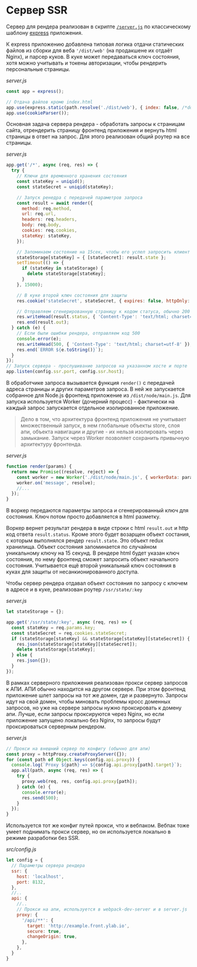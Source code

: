 # Сервер SSR

Сервер для рендера реализован в скрипте [`/server.js`](https://github.com/ylabio/react-skeleton/blob/master/server.js) 
по классическому шаблону [express](https://expressjs.com/ru) приложения. 

К express приложению добавлена типовая логика отдачи статических файлов из сборки для веба `'/dist/web'` (на продакшене их отдаёт Nginx), 
и парсер куков. В куке может передаваться ключ состояния, хотя можно учитывать и токены авторизации, чтобы 
рендерить персональные страницы.

*server.js*
```js
const app = express();

// Отдача файлов кроме index.html
app.use(express.static(path.resolve('./dist/web'), { index: false, /*dotfiles: 'allow'*/ }));
app.use(cookieParser());
```

Основная задача сервера рендера - обработать запросы к страницам сайта, отрендерить страницу фронтенд приложения и вернуть 
html страницы в ответ на запрос. Для этого реализован общий роутер на все страницы. 

*server.js*
```js
app.get('/*', async (req, res) => {
  try {
    // Ключи для временного хранения состояния
    const stateKey = uniqid();
    const stateSecret = uniqid(stateKey);

    // Запуск ренедра с передачей параметров запроса
    const result = await render({
      method: req.method,
      url: req.url,
      headers: req.headers,
      body: req.body,
      cookies: req.cookies,
      stateKey: stateKey,
    });

    // Запоминаем состояние на 15сек, чтобы его успел запросить клиент
    stateStorage[stateKey] = { [stateSecret]: result.state };
    setTimeout(() => {
      if (stateKey in stateStorage) {
        delete stateStorage[stateKey];
      }
    }, 15000);

    // В куке второй ключ состояния для защиты
    res.cookie('stateSecret', stateSecret, { expires: false, httpOnly: true/*, secure: true*/ });

    // Отправляем сгенерированную страницу к кодом статуса, обычно 200
    res.writeHead(result.status, { 'Content-Type': 'text/html; charset=utf-8' });
    res.end(result.out);
  } catch (e) {
    // Если были ошибки рендера, отправляем код 500
    console.error(e);
    res.writeHead(500, { 'Content-Type': 'text/html; charset=utf-8' });
    res.end(`ERROR ${e.toString()}`);
  }
});
// Запуск сервера - прослушивание запросов на указанном хосте и порте
app.listen(config.ssr.port, config.ssr.host);
```

В обработчике запроса вызывается функция `render()` с передачей адреса страницы и других параметров запроса. 
В ней же запускается собранное для Node.js фронтенд приложение из `/dist/node/main.js`. 
Для запуска используется Worker (дочерний процесс) - фактически на каждый запрос запускается отдельное изолированное приложение.

> Дело в том, что архитектура фронтенд приложения не учитывает множественный запуск, в нем глобальные объекты store, 
> слоя апи, объекта навигации и другие - их нельзя изолировать через замыкание. Запуск через Worker позволяет сохранить 
> привычную архитектуру фронтенда.

*server.js*
```js
function render(params) {
  return new Promise((resolve, reject) => {
    const worker = new Worker('./dist/node/main.js', { workerData: params, stdout: false, stderr: false });
    worker.on('message', resolve);
    //...
  });
}
```

В воркер передаются параметры запроса и сгенерированный ключ для состояния. Ключ потом просто добавляется в html разметку. 



Воркер вернет результат рендера в виде строки с html `result.out` и http код ответа `result.status`. Кроме этого будет 
возарщен объект состания, с которым выполнялся рендер `result.state`. Это объект redux хранилища. 
Объект состояния запоминается по случайном уникальному ключу на 15 секунд. 
В рендере html будет указан ключ состояния, по нему фронтенд сможет запросить объект начального состояния. 
Учитывается ещё второй уникальный ключ состояния в куках для защиты от несанкионированного доступа. 

Чтобы сервер рендера отдавал объект состояния по запросу с ключем в адресе и в куке, реализован роутер `/ssr/state/:key`

*server.js*
```js
let stateStorage = {};

app.get('/ssr/state/:key', async (req, res) => {
  const stateKey = req.params.key;
  const stateSecret = req.cookies.stateSecret;
  if (stateStorage[stateKey] && stateStorage[stateKey][stateSecret]) {
    res.json(stateStorage[stateKey][stateSecret]);
    delete stateStorage[stateKey];
  } else {
    res.json({});
  }
});
```


В рамках серверного приложения реализован прокси сервер запросов к АПИ. АПИ обычно находится на другом сервере. 
При этом фронтенд приложение шлет запросы на тот же домен, где и развернуто. Запросы идут на свой домен, чтобы миновать 
проблемы кросс доменных запросов, но уже на сервере запросы нужно проксировать к домену апи. 
Лучше, если запросы проксируются через Nginx, но если приложение запущено локально без Nginx, то запросы будут проксироваться серверным рендером. 

*server.js*
```js
// Прокси на внешний сервер по конфигу (обычно для апи)
const proxy = httpProxy.createProxyServer({});
for (const path of Object.keys(config.api.proxy)) {
  console.log(`Proxy ${path} => ${config.api.proxy[path].target}`);
  app.all(path, async (req, res) => {
    try {
      proxy.web(req, res, config.api.proxy[path]);
    } catch (e) {
      console.error(e);
      res.send(500);
    }
  });
}
```

Используется тот же конфиг путей прокси, что и вебпаком. Вебпак тоже умеет поднимать прокси сервер, но он используется 
локально в режиме разработки без SSR. 

*src/config.js*
```js
let config = {
  // Параметры сервера рендера
  ssr: {
    host: 'localhost',
    port: 8132,
  }, 
  //..
  api: {
    //..
    // Прокси на апи, используется в webpack-dev-server и в server.js
    proxy: {
      '/api/**': {
        target: 'http://example.front.ylab.io',
        secure: true,
        changeOrigin: true,
      },
    },
  }
}
```
